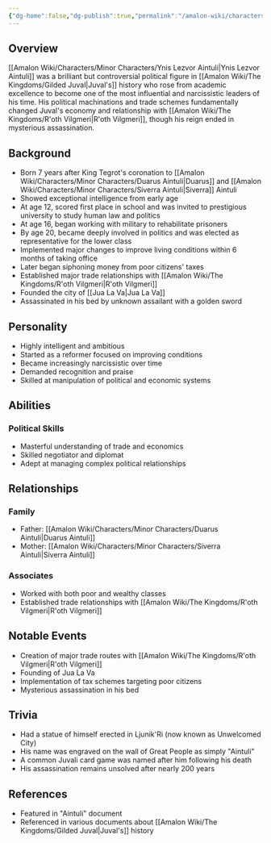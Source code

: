 ```yaml
---
{"dg-home":false,"dg-publish":true,"permalink":"/amalon-wiki/characters/minor-characters/ynis-lezvor-aintuli/","dgPassFrontmatter":true,"noteIcon":""}
---
```


## Overview
[[Amalon Wiki/Characters/Minor Characters/Ynis Lezvor Aintuli\|Ynis Lezvor Aintuli]] was a brilliant but controversial political figure in [[Amalon Wiki/The Kingdoms/Gilded Juval\|Juval's]] history who rose from academic excellence to become one of the most influential and narcissistic leaders of his time. His political machinations and trade schemes fundamentally changed Juval's economy and relationship with [[Amalon Wiki/The Kingdoms/R'oth Vilgmeri\|R'oth Vilgmeri]], though his reign ended in mysterious assassination.

## Background
- Born 7 years after King Tegrot's coronation to [[Amalon Wiki/Characters/Minor Characters/Duarus Aintuli\|Duarus]] and [[Amalon Wiki/Characters/Minor Characters/Siverra Aintuli\|Siverra]] Aintuli
- Showed exceptional intelligence from early age
- At age 12, scored first place in school and was invited to prestigious university to study human law and politics
- At age 16, began working with military to rehabilitate prisoners
- By age 20, became deeply involved in politics and was elected as representative for the lower class
- Implemented major changes to improve living conditions within 6 months of taking office
- Later began siphoning money from poor citizens' taxes
- Established major trade relationships with [[Amalon Wiki/The Kingdoms/R'oth Vilgmeri\|R'oth Vilgmeri]]
- Founded the city of [[Jua La Va\|Jua La Va]]
- Assassinated in his bed by unknown assailant with a golden sword

## Personality
- Highly intelligent and ambitious
- Started as a reformer focused on improving conditions
- Became increasingly narcissistic over time
- Demanded recognition and praise
- Skilled at manipulation of political and economic systems

## Abilities
### Political Skills
- Masterful understanding of trade and economics
- Skilled negotiator and diplomat
- Adept at managing complex political relationships

## Relationships
### Family
- Father: [[Amalon Wiki/Characters/Minor Characters/Duarus Aintuli\|Duarus Aintuli]]
- Mother: [[Amalon Wiki/Characters/Minor Characters/Siverra Aintuli\|Siverra Aintuli]]

### Associates
- Worked with both poor and wealthy classes
- Established trade relationships with [[Amalon Wiki/The Kingdoms/R'oth Vilgmeri\|R'oth Vilgmeri]]

## Notable Events
- Creation of major trade routes with [[Amalon Wiki/The Kingdoms/R'oth Vilgmeri\|R'oth Vilgmeri]]
- Founding of Jua La Va
- Implementation of tax schemes targeting poor citizens
- Mysterious assassination in his bed

## Trivia
- Had a statue of himself erected in Ljunik'Ri (now known as Unwelcomed City)
- His name was engraved on the wall of Great People as simply "Aintuli"
- A common Juvali card game was named after him following his death
- His assassination remains unsolved after nearly 200 years

## References
- Featured in "Aintuli" document
- Referenced in various documents about [[Amalon Wiki/The Kingdoms/Gilded Juval\|Juval's]] history